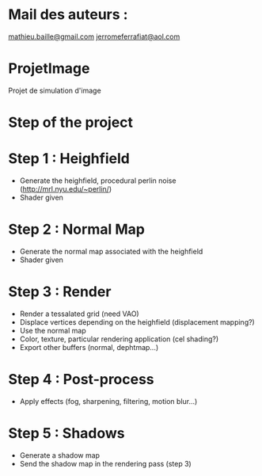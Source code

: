 # Mail des auteurs :
mathieu.baille@gmail.com
jerromeferrafiat@aol.com

# ProjetImage
Projet de simulation d'image

# Step of the project

# Step 1 : Heighfield
- Generate the heighfield, procedural perlin noise (http://mrl.nyu.edu/~perlin/)
- Shader given

# Step 2 : Normal Map
- Generate the normal map associated with the heighfield
- Shader given

# Step 3 : Render
- Render a tessalated grid (need VAO)
- Displace vertices depending on the heighfield (displacement mapping?)
- Use the normal map
- Color, texture, particular rendering application (cel shading?)
- Export other buffers (normal, dephtmap...)

# Step 4 : Post-process
- Apply effects (fog, sharpening, filtering, motion blur...)

# Step 5 : Shadows
- Generate a shadow map
- Send the shadow map in the rendering pass (step 3)
